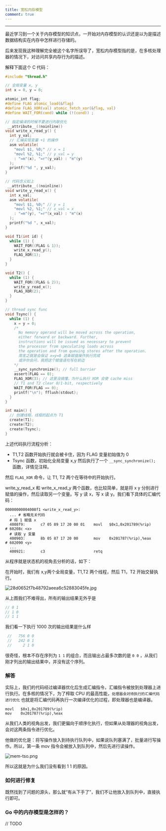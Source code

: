 ```yaml
---
title: 宽松内存模型
comment: true
---
```


---

最近学习到一个关于内存模型的知识点，一开始对内存模型的认识还是以为是描述数据结构实在内存中怎样进行存储的。

<!--more-->

后来发现我这种理解完全被这个名字所误导了，宽松内存模型指的是，在多核处理器的情况下，对访问共享内存行为的描述。



解释下面这个 C 代码：

```c
#include "thread.h"

// 全局变量 x, y
int x = 0, y = 0;

atomic_int flag;
#define FLAG atomic_load(&flag)
#define FLAG_XOR(val) atomic_fetch_xor(&flag, val)
#define WAIT_FOR(cond) while (!(cond)) ;

// 指定编译的时候不要进行内联优化
 __attribute__((noinline))
void write_x_read_y() {
  int y_val;
  // 汇编实现变量 +1 的操作
  asm volatile(
    "movl $1, %0;" // x = 1
    "movl %2, %1;" // y_val = y
    : "=m"(x), "=r"(y_val) : "m"(y)
  );
  printf("%d ", y_val);
}

// 代码含义如上
 __attribute__((noinline))
void write_y_read_x() {
  int x_val;
  asm volatile(
    "movl $1, %0;" // y = 1
    "movl %2, %1;" // x_val = x
    : "=m"(y), "=r"(x_val) : "m"(x)
  );
  printf("%d ", x_val);
}

void T1(int id) {
  while (1) {
    WAIT_FOR((FLAG & 1));
    write_x_read_y();
    FLAG_XOR(1);
  }
}

void T2() {
  while (1) {
    WAIT_FOR((FLAG & 2));
    write_y_read_x();
    FLAG_XOR(2);
  }
}

// thread sync func
void Tsync() {
  while (1) {
    x = y = 0;
    /*
      No memory operand will be moved across the operation,
      either forward or backward. Further, 
      instructions will be issued as necessary to prevent 
      the processor from speculating loads across 
      the operation and from queuing stores after the operation.
      简言之就是会保证 x=y=0 这条赋值操作执行完成
      或许你会问，我把这个赋值语句写在前边
    */
    __sync_synchronize(); // full barrier
    assert(FLAG == 0);
    FLAG_XOR(3); // 这里没搞懂，为什么执行 XOR 会使 cache miss
    // T1 and T2 clear 0/1-bit, respectively      
    WAIT_FOR(FLAG == 0);
    printf("\n"); fflush(stdout);
  }
}

int main() {
  // 创建线程，线程的起点为 T1
  create(T1);
  create(T2);
  create(Tsync);
}
```



上述代码执行流程分析：

- T1,T2 函数开始执行就会被卡住，因为 FLAG 变量初始值为 0
- Tsync 函数，初始化全局变量 x,y 然后执行了一个 `__sync_synchronize();` 函数，详情见注释。

然后 `FLAG_XOR` 命令，让 T1, T2 两个在等待中的开始执行。



write_y_read_x 和 write_x_read_y 两个函数，也比较简单，就是将 x y 分别进行赋值的操作，然后读取另一个变量。写 y 读 x，写 x 读 y。我们看下具体的汇编代码：

```assembly
00000000004008f1 <write_x_read_y>:
  ... # 省略无关代码
  # 将 1 赋值 x
  4008f9:       c7 05 89 17 20 00 01    movl   $0x1,0x201789(%rip)        # 60208c <x>
  # 读取 y 变量
  400903:       8b 05 87 17 20 00       mov    0x201787(%rip),%eax        # 602090 <y>
  ...
  400921:       c3                      retq
```



 从程序就是状态机的视角去分析的话，如下：

在开始时，我们有 x,y两个全局变量，T1,T2 两个线程，然后 T1，T2 开始交替执行。

![28d0652f7b48792aeea6c52883045fe.jpg](https://s2.loli.net/2022/04/19/x6KeQ2mMXN9qOJ3.jpg)

从上图我们不难得出，所有的输出结果无外乎是

```c
// 0 1
// 1 0
// 1 1
```



我们看一下执行 1000 次的输出结果是什么样

```c
 //   756 0 0 
 //   242 0 1
 //     2 1 0
```

很奇怪，根本不存在序列为 `1 1` 的组合，而且输出占最多次数的是  `0 0` ，从我们刚才列出的输出结果中，并没有这个序列。



### 解答

实际上，我们的代码经过编译器优化后生成汇编指令，汇编指令被放到处理器上进行执行。在多核的情况下，为了榨取 CPU 的最高性能，`处理器会对待执行的汇编代码进行优化` 也就是将汇编代码再执行一次编译优化的过程，即处理器也是编译器。

```assembly
movl   $0x1,0x201789(%rip)
mov    0x201787(%rip),%eax
```

从我们人类的视角出发，我们更偏向于顺序化执行，但如果从处理器的视角出发，会对这两条指令进行优化。



他做的优化是：将写操作放入到待执行队列中，如果说队列塞满了，批量进行写操作。所以，第一条 mov 指令会被放入到队列中，然后先进行读操作。

![mem-tso.png](https://s2.loli.net/2022/04/19/X5LUKbMhiE9JpCt.png)

所以这就是为什么我们没有看到 1 1 的原因。



### 如何进行修复

既然找到了问题的源头，那么就“有从下手了”，我们不让他放入到队列中，直接执行即可。



### Go 中的内存模型是怎样的？

// TODO

